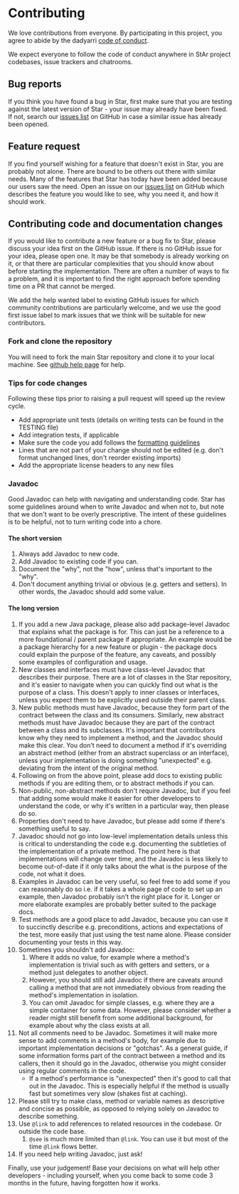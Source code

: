 # Contributing

We love contributions from everyone.
By participating in this project,
you agree to abide by the dadyarri [code of conduct].

[code of conduct]: CODE_OF_CONDUCT.md

We expect everyone to follow the code of conduct
anywhere in StAr project codebases,
issue trackers and chatrooms.

## Bug reports

If you think you have found a bug in Star,
first make sure that you are testing against the latest version
of Star - your issue may already have been fixed.
If not, search our [issues list] on GitHub in case a similar issue
has already been opened.

## Feature request

If you find yourself wishing for a feature that doesn't exist
in Star, you are probably not alone. There are bound
to be others out there with similar needs. Many of the features
that Star has today have been added because our users saw
the need. Open an issue on our [issues list] on GitHub which describes
the feature you would like to see, why you need it, and how it should work.

## Contributing code and documentation changes

If you would like to contribute a new feature or a bug fix to Star,
please discuss your idea first on the GitHub issue. If there is no GitHub issue
for your idea, please open one. It may be that somebody is already working
on it, or that there are particular complexities that you should know about
before starting the implementation. There are often a number of ways to fix
a problem, and it is important to find the right approach before spending
time on a PR that cannot be merged.

We add the help wanted label to existing GitHub issues for which community
contributions are particularly welcome, and we use the good first issue
label to mark issues that we think will be suitable for new contributors.

### Fork and clone the repository
You will need to fork the main Star repository and clone it to your local machine.
See [github help page](https://docs.github.com/en/get-started/quickstart/fork-a-repo) for help.

### Tips for code changes
Following these tips prior to raising a pull request will speed up the
review cycle.

- Add appropriate unit tests (details on writing tests can be found in the
TESTING file)
- Add integration tests, if applicable
- Make sure the code you add follows the [formatting guidelines](https://google.github.io/styleguide/javaguide.html)
- Lines that are not part of your change should not be edited (e.g. don't format unchanged lines, don't reorder existing imports)
- Add the appropriate license headers to any new files

[issues list]: https://github.com/dadyarri/star/issues

### Javadoc

Good Javadoc can help with navigating and understanding code. Star
has some guidelines around when to write Javadoc and when not to, but note
that we don't want to be overly prescriptive. The intent of these guidelines
is to be helpful, not to turn writing code into a chore.

#### The short version

1. Always add Javadoc to new code.
2. Add Javadoc to existing code if you can.
3. Document the "why", not the "how", unless that's important to the
   "why".
4. Don't document anything trivial or obvious (e.g. getters and
   setters). In other words, the Javadoc should add some value.

#### The long version

1. If you add a new Java package, please also add package-level
   Javadoc that explains what the package is for. This can just be a
   reference to a more foundational / parent package if appropriate. An
   example would be a package hierarchy for a new feature or plugin -
   the package docs could explain the purpose of the feature, any
   caveats, and possibly some examples of configuration and usage.
2. New classes and interfaces must have class-level Javadoc that
   describes their purpose. There are a lot of classes in the
   Star repository, and it's easier to navigate when you
   can quickly find out what is the purpose of a class. This doesn't
   apply to inner classes or interfaces, unless you expect them to be
   explicitly used outside their parent class.
3. New public methods must have Javadoc, because they form part of the
   contract between the class and its consumers. Similarly, new abstract
   methods must have Javadoc because they are part of the contract
   between a class and its subclasses. It's important that contributors
   know why they need to implement a method, and the Javadoc should make
   this clear. You don't need to document a method if it's overriding an
   abstract method (either from an abstract superclass or an interface),
   unless your implementation is doing something "unexpected" e.g. deviating
   from the intent of the original method.
4. Following on from the above point, please add docs to existing public
   methods if you are editing them, or to abstract methods if you can.
5. Non-public, non-abstract methods don't require Javadoc, but if you feel
   that adding some would make it easier for other developers to
   understand the code, or why it's written in a particular way, then please
   do so.
6. Properties don't need to have Javadoc, but please add some if there's
   something useful to say.
7. Javadoc should not go into low-level implementation details unless
   this is critical to understanding the code e.g. documenting the
   subtleties of the implementation of a private method. The point here
   is that implementations will change over time, and the Javadoc is
   less likely to become out-of-date if it only talks about the what is
   the purpose of the code, not what it does.
8. Examples in Javadoc can be very useful, so feel free to add some if
   you can reasonably do so i.e. if it takes a whole page of code to set
   up an example, then Javadoc probably isn't the right place for it.
   Longer or more elaborate examples are probably better suited
   to the package docs.
9. Test methods are a good place to add Javadoc, because you can use it
   to succinctly describe e.g. preconditions, actions and expectations
   of the test, more easily that just using the test name alone. Please
   consider documenting your tests in this way.
10. Sometimes you shouldn't add Javadoc:
    1. Where it adds no value, for example where a method's
       implementation is trivial such as with getters and setters, or a
       method just delegates to another object.
    2. However, you should still add Javadoc if there are caveats around
       calling a method that are not immediately obvious from reading the
       method's implementation in isolation.
    3. You can omit Javadoc for simple classes, e.g. where they are a
       simple container for some data. However, please consider whether a
       reader might still benefit from some additional background, for
       example about why the class exists at all.
11. Not all comments need to be Javadoc. Sometimes it will make more
    sense to add comments in a method's body, for example due to important
    implementation decisions or "gotchas". As a general guide, if some
    information forms part of the contract between a method and its callers,
    then it should go in the Javadoc, otherwise you might consider using
    regular comments in the code.
    * If a method's performance is "unexpected" then it's good to call that
      out in the Javadoc. This is especially helpful if the method is usually fast but sometimes
      very slow (shakes fist at caching).
12. Please still try to make class, method or variable names as
    descriptive and concise as possible, as opposed to relying solely on
    Javadoc to describe something.
13. Use `@link` to add references to related resources in the codebase. Or
    outside the code base.
    1. `@see` is much more limited than `@link`. You can use it but most of
       the time `@link` flows better.
14. If you need help writing Javadoc, just ask!

Finally, use your judgement! Base your decisions on what will help other
developers - including yourself, when you come back to some code
3 months in the future, having forgotten how it works.

